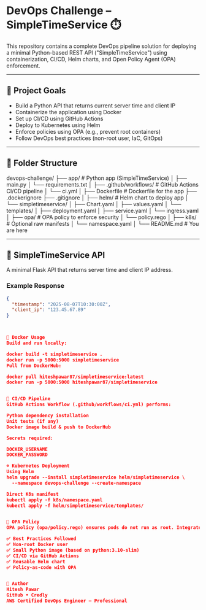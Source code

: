 # DevOps Challenge – SimpleTimeService ⏱️

This repository contains a complete DevOps pipeline solution for deploying a minimal Python-based REST API ("SimpleTimeService") using containerization, CI/CD, Helm charts, and Open Policy Agent (OPA) enforcement.

---

## 📌 Project Goals

- Build a Python API that returns current server time and client IP
- Containerize the application using Docker
- Set up CI/CD using GitHub Actions
- Deploy to Kubernetes using Helm
- Enforce policies using OPA (e.g., prevent root containers)
- Follow DevOps best practices (non-root user, IaC, GitOps)

---

## 🧱 Folder Structure

devops-challenge/
├── app/ # Python app (SimpleTimeService)
│ ├── main.py
│ └── requirements.txt
│
├── .github/workflows/ # GitHub Actions CI/CD pipeline
│ └── ci.yml
│
├── Dockerfile # Dockerfile for the app
├── .dockerignore
├── .gitignore
│
├── helm/ # Helm chart to deploy app
│ └── simpletimeservice/
│ ├── Chart.yaml
│ ├── values.yaml
│ └── templates/
│ ├── deployment.yaml
│ ├── service.yaml
│ └── ingress.yaml
│
├── opa/ # OPA policy to enforce security
│ └── policy.rego
│
├── k8s/ # Optional raw manifests
│ └── namespace.yaml
│
└── README.md # You are here


---

## 🚀 SimpleTimeService API

A minimal Flask API that returns server time and client IP address.

### Example Response
```json
{
  "timestamp": "2025-08-07T10:30:00Z",
  "client_ip": "123.45.67.89"
}



🐳 Docker Usage
Build and run locally:

docker build -t simpletimeservice .
docker run -p 5000:5000 simpletimeservice
Pull from DockerHub:

docker pull hiteshpawar87/simpletimeservice:latest
docker run -p 5000:5000 hiteshpawar87/simpletimeservice


🔁 CI/CD Pipeline
GitHub Actions Workflow (.github/workflows/ci.yml) performs:

Python dependency installation
Unit tests (if any)
Docker image build & push to DockerHub

Secrets required:

DOCKER_USERNAME
DOCKER_PASSWORD

☸️ Kubernetes Deployment
Using Helm
helm upgrade --install simpletimeservice helm/simpletimeservice \
  --namespace devops-challenge --create-namespace

Direct K8s manifest
kubectl apply -f k8s/namespace.yaml
kubectl apply -f helm/simpletimeservice/templates/


🔐 OPA Policy
OPA policy (opa/policy.rego) ensures pods do not run as root. Integrate with Gatekeeper or OPA admission controller.

✅ Best Practices Followed
✅ Non-root Docker user
✅ Small Python image (based on python:3.10-slim)
✅ CI/CD via GitHub Actions
✅ Reusable Helm chart
✅ Policy-as-code with OPA


👤 Author
Hitesh Pawar
GitHub • Credly
AWS Certified DevOps Engineer – Professional


